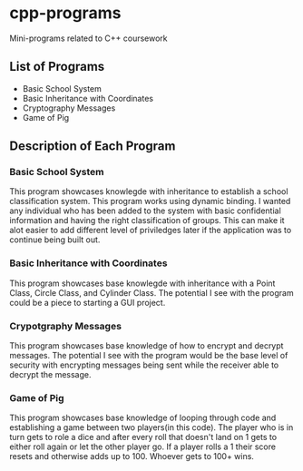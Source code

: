 # cpp-programs
Mini-programs related to C++ coursework 
## List of Programs
- Basic School System
- Basic Inheritance with Coordinates
- Cryptography Messages
- Game of Pig
## Description of Each Program
### Basic School System
This program showcases knowlegde with inheritance to establish a school classification system.
This program works using dynamic binding. I wanted any individual who has been added to the system 
with basic confidential information and having the right classification of groups. This can make it alot easier to
add different level of priviledges later if the application was to continue being built out. 
### Basic Inheritance with Coordinates
This program showcases base knowlegde with inheritance with a Point Class, Circle Class, and Cylinder Class.
The potential I see with the program could be a piece to starting a GUI project.
### Crypotgraphy Messages
This program showcases base knowledge of how to encrypt and decrypt messages. The potential I see with the program
would be the base level of security with encrypting messages being sent while the receiver able to decrypt the message.
### Game of Pig
This program showcases base knowledge of looping through code and establishing a game between two players(in this code).
The player who is in turn gets to role a dice and after every roll that doesn't land on 1 gets to either roll again or let
the other player go. If a player rolls a 1 their score resets and otherwise adds up to 100. Whoever gets to 100+ wins.
